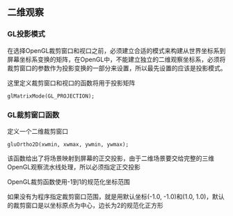 ## 二维观察    

### GL投影模式    

在选择OpenGL裁剪窗口和视口之前，必须建立合适的模式来构建从世界坐标系到屏幕坐标系变换的矩阵，在OpenGL中，不能建立独立的二维观察坐标系，必须将裁剪窗口的参数作为投影变换的一部分来设置，所以最先设置的应该是投影模式。      

这里定义裁剪窗口和视口的函数将用于投影矩阵   

`glMatrixMode(GL_PROJECTION);`


### GL裁剪窗口函数    

定义一个二维裁剪窗口    

`gluOrtho2D(xwmin, xwmax, ywmin, ywmax);`  

该函数给出了将场景映射到屏幕的正交投影，由于二维场景要交给完整的三维OpenGL观察流水线处理，所以必须指定正交投影   

OpenGL裁剪函数使用-1到1的规范化坐标范围   

如果没有为程序指定裁剪窗口范围，就是用默认坐标(-1.0, -1.0)和(1.0, 1.0)，默认的裁剪窗口是以坐标原点为中心，边长为2的规范化正方形     

